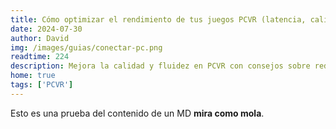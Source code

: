 ```yaml
---
title: Cómo optimizar el rendimiento de tus juegos PCVR (latencia, calidad, Wi-Fi)
date: 2024-07-30
author: David
img: /images/guias/conectar-pc.png
readtime: 224
description: Mejora la calidad y fluidez en PCVR con consejos sobre red, resolución y ajustes gráficos.
home: true
tags: ['PCVR']
---
```

Esto es una prueba del contenido de un MD **mira como mola**.
